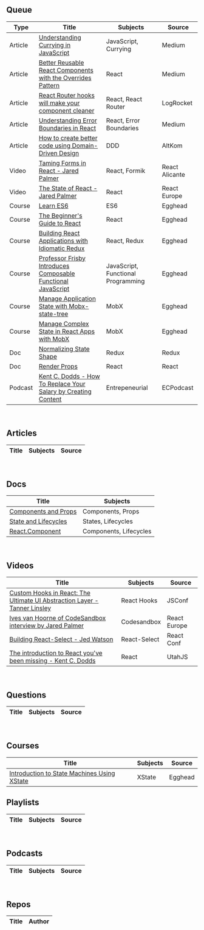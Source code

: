 ## Queue
| Type | Title | Subjects | Source |
|------|-------|----------|--------|
|Article|[Understanding Currying in JavaScript](https://blog.bitsrc.io/understanding-currying-in-javascript-ceb2188c339)|JavaScript, Currying|Medium|
|Article|[Better Reusable React Components with the Overrides Pattern](https://medium.com/@dschnr/better-reusable-react-components-with-the-overrides-pattern-9eca2339f646)|React|Medium|
|Article|[React Router hooks will make your component cleaner](https://blog.logrocket.com/react-router-hooks-will-make-your-component-cleaner/)|React, React Router|LogRocket|
|Article|[Understanding Error Boundaries in React](https://blog.bitsrc.io/understanding-error-boundaries-in-react-e58f15ae1f38)|React, Error Boundaries|Medium|
|Article|[How to create better code using Domain-Driven Design](https://altkomsoftware.pl/en/blog/create-better-code-using-domain-driven-design/)|DDD|AltKom|
|Video|[Taming Forms in React - Jared Palmer](https://www.youtube.com/watch?v=oiNtnehlaTo)|React, Formik|React Alicante|
|Video|[The State of React - Jared Palmer](https://www.youtube.com/watch?v=u_0ZMiQZr0k)|React|React Europe|
|Course|[Learn ES6](https://egghead.io/courses/learn-es6-ecmascript-2015)|ES6|Egghead|
|Course|[The Beginner's Guide to React](https://egghead.io/courses/the-beginner-s-guide-to-react)|React|Egghead|
|Course|[Building React Applications with Idiomatic Redux](https://egghead.io/courses/building-react-applications-with-idiomatic-redux)|React, Redux|Egghead|
|Course|[Professor Frisby Introduces Composable Functional JavaScript](https://egghead.io/courses/professor-frisby-introduces-composable-functional-javascript)|JavaScript, Functional Programming|Egghead|
|Course|[Manage Application State with Mobx-state-tree](https://egghead.io/courses/manage-application-state-with-mobx-state-tree)|MobX|Egghead|
|Course|[Manage Complex State in React Apps with MobX](https://egghead.io/courses/manage-complex-state-in-react-apps-with-mobx)|MobX|Egghead|
|Doc|[Normalizing State Shape](https://redux.js.org/recipes/structuring-reducers/normalizing-state-shape/)|Redux|Redux|
|Doc|[Render Props](https://reactjs.org/docs/render-props.html)|React|React|
|Podcast|[Kent C. Dodds - How To Replace Your Salary by Creating Content](https://www.ecpodcast.io/episodes/19-kent-c-dodds-how-to-replace-your-salary-by-creating-content)|Entrepeneurial|ECPodcast|

&nbsp;&nbsp;&nbsp;

## Articles

| Title | Subjects | Source |
|-------|---------|--------|

&nbsp;&nbsp;&nbsp;

## Docs
| Title | Subjects |
|-------|---------|
|[Components and Props](https://reactjs.org/docs/components-and-props.html)|Components, Props|
|[State and Lifecycles](https://reactjs.org/docs/state-and-lifecycle.html)|States, Lifecycles|
|[React.Component](https://reactjs.org/docs/react-component.html)|Components, Lifecycles|

&nbsp;&nbsp;&nbsp;

## Videos
| Title | Subjects | Source |
|-------|---------|--------|
|[Custom Hooks in React: The Ultimate UI Abstraction Layer - Tanner Linsley](https://www.youtube.com/watch?v=J-g9ZJha8FE)|React Hooks|JSConf|
|[Ives van Hoorne of CodeSandbox interview by Jared Palmer](https://www.youtube.com/watch?v=FHAdtywDX-A)|Codesandbox|React Europe|
|[Building React-Select - Jed Watson](https://www.youtube.com/watch?v=yS0jUnmBujE)|React-Select|React Conf|
|[The introduction to React you've been missing - Kent C. Dodds](https://www.youtube.com/watch?v=SAIdyBFHfVU)|React|UtahJS|

&nbsp;&nbsp;&nbsp;

## Questions
| Title | Subjects | Source |
|-------|---------|--------|

&nbsp;&nbsp;&nbsp;

## Courses
| Title | Subjects | Source |
|-------|---------|--------|
|[Introduction to State Machines Using XState](https://egghead.io/courses/introduction-to-state-machines-using-xstate)|XState|Egghead|

## Playlists
| Title | Subjects | Source |
|-------|---------|--------|

&nbsp;&nbsp;&nbsp;

## Podcasts
| Title | Subjects | Source |
|-------|---------|--------|

&nbsp;&nbsp;&nbsp;

## Repos
| Title | Author |
|-------|--------|
